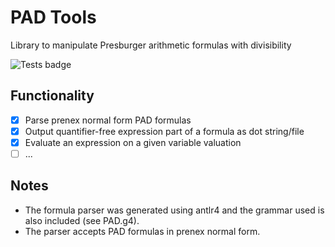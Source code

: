 # PAD Tools
Library to manipulate Presburger arithmetic formulas with divisibility

![Tests badge](https://github.com/UA-FOTS/pad-tools/actions/workflows/main.yml/badge.svg)

## Functionality
- [X] Parse prenex normal form PAD formulas
- [X] Output quantifier-free expression part of a formula as dot string/file
- [X] Evaluate an expression on a given variable valuation
- [ ] ...

## Notes
- The formula parser was generated using antlr4 and the grammar used is also
  included (see PAD.g4).
- The parser accepts PAD formulas in prenex normal form.
